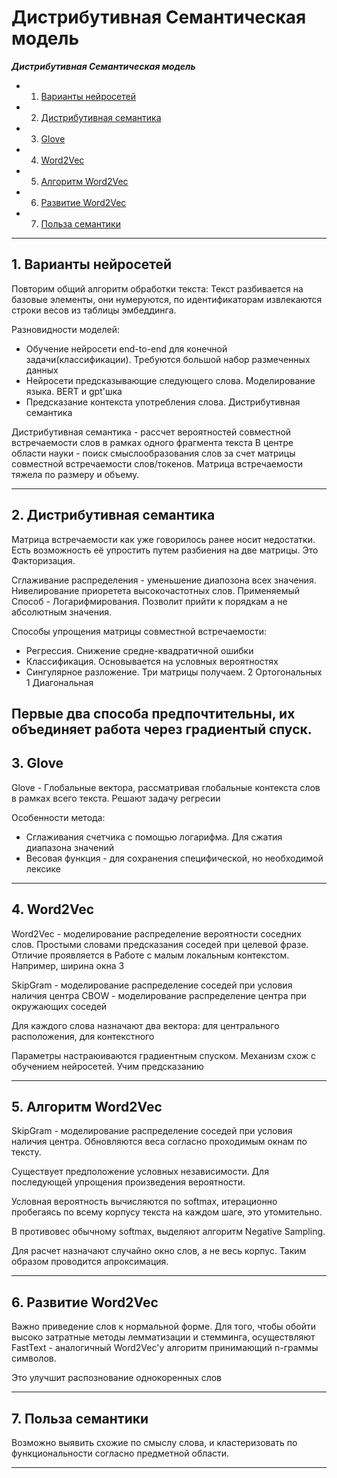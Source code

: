 # Дистрибутивная Семантическая модель

_**Дистрибутивная Семантическая модель**_ 

- 1. [Варианты нейросетей](#1-варианты-нейросетей)
- 2. [Дистрибутивная семантика](#2-дистрибутивная-семантика)
- 3. [Glove](#3-glove)
- 4. [Word2Vec](#4-word2vec)
- 5. [Алгоритм Word2Vec](#5-алгоритм-word2vec)
- 6. [Развитие Word2Vec](#6-развитие-word2vec)
- 7. [Польза семантики](#7-польза-семантики)

---
## 1. Варианты нейросетей 

Повторим общий алгоритм обработки текста: Текст разбивается на базовые элементы, они нумеруются, по идентификаторам извлекаются строки весов из таблицы эмбеддинга.

Разновидности моделей:
-   Обучение нейросети end-to-end для конечной задачи(классификации). Требуются большой набор размеченных данных
-   Нейросети предсказывающие следующего слова. Моделирование языка. BERT и gpt'шка
-   Предсказание контекста употребления слова. Дистрибутивная семантика

Дистрибутивная семантика - рассчет вероятностей совместной встречаемости слов в рамках одного фрагмента текста
В центре области науки - поиск смыслообразования  слов за счет матрицы совместной встречаемости слов/токенов. Матрица встречаемости тяжела по размеру и объему. 

---
## 2. Дистрибутивная семантика
Матрица встречаемости как уже говорилось ранее носит недостатки. Есть возможность её упростить путем разбиения на две матрицы. Это Факторизация.

Сглаживание распределения - уменьшение диапозона всех значения. Нивелирование приоретета высокочастотных слов. Применяемый Способ -  Логарифмирования. Позволит прийти к порядкам а не абсолютным значения.

Способы упрощения матрицы совместной встречаемости:
 - Регрессия. Снижение средне-квадратичной ошибки
 - Классификация. Основывается на условных вероятностях
 - Сингулярное разложение. Три матрицы получаем. 2 Ортогональных 1 Диагональная

Первые два способа предпочтительны, их объединяет работа через градиентый спуск.
---

## 3. Glove
Glove -
Глобальные вектора, рассматривая глобальные контекста слов в рамках всего текста. Решают задачу регресии

Особенности метода:
- Сглаживания счетчика с помощью логарифма. Для сжатия диапазона значений
- Весовая функция - для сохранения специфической, но необходимой лексике


---
## 4. Word2Vec
Word2Vec -
моделирование распределение вероятности соседних слов. Простыми словами предсказания соседей при целевой фразе. Отличие проявляется в  Работе с малым локальным контекстом. Например, ширина окна 3

SkipGram - моделирование распределение соседей при условия наличия центра
CBOW - моделирование распределение центра при окружающих соседей

Для каждого слова назначают два вектора: для центрального расположения, для контекстного

Параметры настраюиваются градиентным спуском. Механизм схож с обучением нейросетей. Учим предсказанию

---
## 5. Алгоритм Word2Vec

SkipGram - моделирование распределение соседей при условия наличия центра. Обновляются веса согласно проходимым окнам по тексту.

Существует предположение условных независимости. Для последующей упрощения произведения вероятности.

Условная вероятность вычисляются по softmax, итерационно пробегаясь по всему корпусу текста на каждом шаге, это утомительно.

В противовес обычному softmax, выделяют алгоритм Negative Sampling.
 
Для расчет назначают случайно окно слов, а не весь корпус. Таким образом проводится апроксимация. 


---

## 6. Развитие Word2Vec

Важно приведение слов к нормальной форме. Для того, чтобы обойти высоко затратные методы лемматизации и стемминга, осуществляют
FastText - аналогичный Word2Vec'у алгоритм принимающий n-граммы символов. 

Это улучшит распознование однокоренных слов

---


## 7. Польза семантики

Возможно выявить схожие по смыслу слова, и кластеризовать по функциональности согласно предметной области.



---




